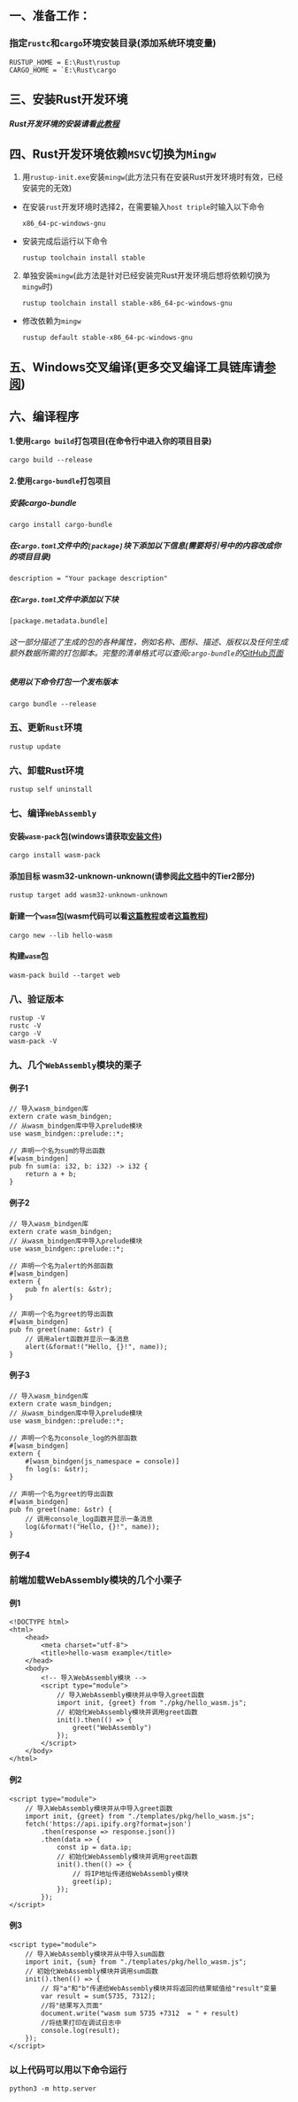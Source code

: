 ## 一、准备工作：
### 指定`rustc`和`cargo`环境安装目录(添加系统环境变量)
    RUSTUP_HOME = E:\Rust\rustup
    CARGO_HOME = `E:\Rust\cargo

## 三、安装Rust开发环境
##### Rust开发环境的安装请看[此教程](https://blog.csdn.net/cnds123/article/details/105770367)

## 四、Rust开发环境依赖`MSVC`切换为`Mingw`
1. 用`rustup-init.exe`安装`mingw`(此方法只有在安装Rust开发环境时有效，已经安装完的无效)
- 在安装`rust`开发环境时选择2，在需要输入`host triple`时输入以下命令
    
    `x86_64-pc-windows-gnu`
- 安装完成后运行以下命令
    
    `rustup toolchain install stable`
2. 单独安装`mingw`(此方法是针对已经安装完Rust开发环境后想将依赖切换为`mingw`时)
    
    `rustup toolchain install stable-x86_64-pc-windows-gnu`
- 修改依赖为`mingw`
    
    `rustup default stable-x86_64-pc-windows-gnu`

## 五、Windows交叉编译(更多交叉编译工具链库请[参阅](https://doc.rust-lang.org/nightly/rustc/platform-support.html))

## 六、编译程序
#### 1.使用`cargo build`打包项目(在命令行中进入你的项目目录)
    cargo build --release
#### 2.使用`cargo-bundle`打包项目
##### 安装cargo-bundle
    cargo install cargo-bundle
##### 在`cargo.toml`文件中的`[package]`块下添加以下信息(需要将引号中的内容改成你的项目目录)
    description = "Your package description"
##### 在`Cargo.toml`文件中添加以下块
    [package.metadata.bundle]
###### 这一部分描述了生成的包的各种属性，例如名称、图标、描述、版权以及任何生成额外数据所需的打包脚本。完整的清单格式可以查阅`cargo-bundle`的[GitHub页面](https://github.com/burtonageo/cargo-bundle)
##### 使用以下命令打包一个发布版本
    cargo bundle --release
### 五、更新`Rust`环境
    rustup update
### 六、卸载Rust环境
    rustup self uninstall
### 七、编译`WebAssembly`
#### 安装`wasm-pack`包(windows请获取[安装文件](https://rustwasm.github.io/wasm-pack/installer/))
    cargo install wasm-pack
#### 添加目标 wasm32-unknown-unknown(请参阅[此文档](https://doc.rust-lang.org/nightly/rustc/platform-support.html)中的Tier2部分)
    rustup target add wasm32-unknown-unknown
#### 新建一个`wasm`包(wasm代码可以看[这篇教程](https://developer.mozilla.org/zh-CN/docs/WebAssembly/Rust_to_wasm)或者[这篇教程](https://www.wkwkk.com/articles/1c90cd3673398f7f.html))
    cargo new --lib hello-wasm
#### 构建`wasm`包
    wasm-pack build --target web
### 八、验证版本
    rustup -V
    rustc -V
    cargo -V
    wasm-pack -V
### 九、几个`WebAssembly`模块的栗子
#### 例子1
    // 导入wasm_bindgen库
    extern crate wasm_bindgen;
    // 从wasm_bindgen库中导入prelude模块
    use wasm_bindgen::prelude::*;

    // 声明一个名为sum的导出函数
    #[wasm_bindgen]
    pub fn sum(a: i32, b: i32) -> i32 {
        return a + b;
    }
#### 例子2
    // 导入wasm_bindgen库
    extern crate wasm_bindgen;
    // 从wasm_bindgen库中导入prelude模块
    use wasm_bindgen::prelude::*;
    
    // 声明一个名为alert的外部函数
    #[wasm_bindgen]
    extern {
        pub fn alert(s: &str);
    }
    
    // 声明一个名为greet的导出函数
    #[wasm_bindgen]
    pub fn greet(name: &str) {
        // 调用alert函数并显示一条消息
        alert(&format!("Hello, {}!", name));
    }
#### 例子3
    // 导入wasm_bindgen库
    extern crate wasm_bindgen;
    // 从wasm_bindgen库中导入prelude模块
    use wasm_bindgen::prelude::*;

    // 声明一个名为console_log的外部函数
    #[wasm_bindgen]
    extern {
        #[wasm_bindgen(js_namespace = console)]
        fn log(s: &str);
    }

    // 声明一个名为greet的导出函数
    #[wasm_bindgen]
    pub fn greet(name: &str) {
        // 调用console_log函数并显示一条消息
        log(&format!("Hello, {}!", name));
    }
#### 例子4

### 前端加载WebAssembly模块的几个小栗子
#### 例1
    <!DOCTYPE html>
    <html>
        <head>
            <meta charset="utf-8">
            <title>hello-wasm example</title>
        </head>
        <body>
            <!-- 导入WebAssembly模块 -->
            <script type="module">
                // 导入WebAssembly模块并从中导入greet函数
                import init, {greet} from "./pkg/hello_wasm.js";
                // 初始化WebAssembly模块并调用greet函数
                init().then(() => {
                    greet("WebAssembly")
                });
            </script>
        </body>
    </html>
#### 例2
    <script type="module">
        // 导入WebAssembly模块并从中导入greet函数
        import init, {greet} from "./templates/pkg/hello_wasm.js";
        fetch('https://api.ipify.org?format=json')
            .then(response => response.json())
            .then(data => {
                const ip = data.ip;
                // 初始化WebAssembly模块并调用greet函数
                init().then(() => {
                    // 将IP地址传递给WebAssembly模块
                    greet(ip);
                });
            });
    </script>
#### 例3
    <script type="module">
        // 导入WebAssembly模块并从中导入sum函数
        import init, {sum} from "./templates/pkg/hello_wasm.js";
        // 初始化WebAssembly模块并调用sum函数
        init().then(() => {
            // 将"a"和"b"传递给WebAssembly模块并将返回的结果赋值给"result"变量
            var result = sum(5735, 7312);
            //将"结果写入页面"
            document.write("wasm sum 5735 +7312  = " + result)
            //将结果打印在调试日志中
            console.log(result);
        });
    </script>

### 以上代码可以用以下命令运行
    python3 -m http.server

